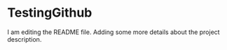 # TestingGithub
I am editing the README file. Adding some more details about the project description.
